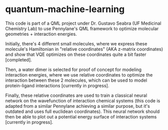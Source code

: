 # quantum-machine-learning
This code is part of a QML project under Dr. Gustavo Seabra (UF Medicinal Chemistry Lab) to use Pennylane's QML framework to optimize molecular geometries + interaction energies.

Initially, there's 4 different small molecules, where we express these molecule's Hamiltonian in "relative coordinates" (AKA z-matrix coordinates) and show
that VQE optimizes on these coordinates quite a bit faster [completed].

Then, a water dimer is selected for proof of concept for modeling interaction energies, where we use relative coordinates to optimize the interaction between these 2 molecules, which can be used to model protein-ligand interactions [currently in progress].

Finally, these relative coordinates are used to train a classical neural network on the wavefunction of interaction chemical systems (this code is adapted from a similar Pennylane achieving a similar purpose, but it's outdated and uses full euclidean coordinates). This neural network should then be able to plot out a potential energy surface of interaction systems [currently in progress].
